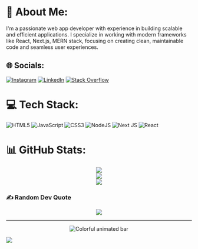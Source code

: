 # 💫 About Me:
I'm a passionate web app developer with experience in building scalable and efficient applications. I specialize in working with modern frameworks like React, Next.js, MERN stack, focusing on creating clean, maintainable code and seamless user experiences.

## 🌐 Socials:
[![Instagram](https://img.shields.io/badge/Instagram-%23E4405F.svg?logo=Instagram&logoColor=white)](https://instagram.com/shibashish.js) [![LinkedIn](https://img.shields.io/badge/LinkedIn-%230077B5.svg?logo=linkedin&logoColor=white)](https://linkedin.com/in/shibashish-mohapatra-5648b923a) [![Stack Overflow](https://img.shields.io/badge/-Stackoverflow-FE7A16?logo=stack-overflow&logoColor=white)](https://stackoverflow.com/users/24369632)

# 💻 Tech Stack:
![HTML5](https://img.shields.io/badge/html5-%23E34F26.svg?style=for-the-badge&logo=html5&logoColor=white) ![JavaScript](https://img.shields.io/badge/javascript-%23323330.svg?style=for-the-badge&logo=javascript&logoColor=%23F7DF1E) ![CSS3](https://img.shields.io/badge/css3-%231572B6.svg?style=for-the-badge&logo=css3&logoColor=white) ![NodeJS](https://img.shields.io/badge/node.js-6DA55F?style=for-the-badge&logo=node.js&logoColor=white) ![Next JS](https://img.shields.io/badge/Next-black?style=for-the-badge&logo=next.js&logoColor=white) ![React](https://img.shields.io/badge/react-%2320232a.svg?style=for-the-badge&logo=react&logoColor=%2361DAFB)

# 📊 GitHub Stats:
<div align="center">
    <img src="https://github-readme-stats.vercel.app/api?username=shibashish-dev&theme=dracula&hide_border=false&include_all_commits=true&count_private=false" /><br/>
    <img src="https://github-readme-streak-stats.herokuapp.com/?user=shibashish-dev&theme=dracula&hide_border=false" /><br/>
    <img src="https://github-readme-stats.vercel.app/api/top-langs/?username=shibashish-dev&theme=dracula&hide_border=false&include_all_commits=true&count_private=false&layout=compact" />
</div>

### ✍️ Random Dev Quote
<div align="center">
    <img src="https://quotes-github-readme.vercel.app/api?type=horizontal&theme=tokyonight" />
</div>

---
<div align="center">
    <img src="https://raw.githubusercontent.com/rafaballerini/rafaballerini/master/images/capa-github-completa.gif" alt="Colorful animated bar"/>
</div>

[![](https://visitcount.itsvg.in/api?id=shibashish-dev&icon=2&color=0)](https://visitcount.itsvg.in)

<!-- Proudly created with GPRM ( https://gprm.itsvg.in ) -->
